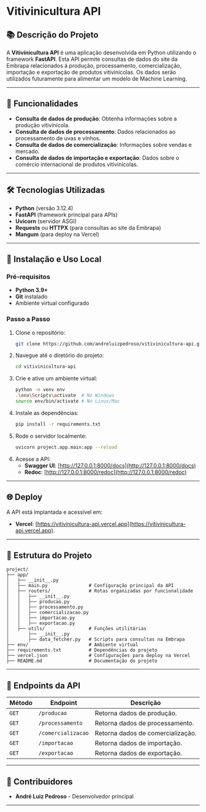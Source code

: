 
# Vitivinicultura API

## 📚 Descrição do Projeto
A **Vitivinicultura API** é uma aplicação desenvolvida em Python utilizando o framework **FastAPI**. Esta API permite consultas de dados do site da Embrapa relacionados à produção, processamento, comercialização, importação e exportação de produtos vitivinícolas. Os dados serão utilizados futuramente para alimentar um modelo de Machine Learning.

---

## 🚀 Funcionalidades
- **Consulta de dados de produção**: Obtenha informações sobre a produção vitivinícola.
- **Consulta de dados de processamento**: Dados relacionados ao processamento de uvas e vinhos.
- **Consulta de dados de comercialização**: Informações sobre vendas e mercado.
- **Consulta de dados de importação e exportação**: Dados sobre o comércio internacional de produtos vitivinícolas.

---

## 🛠️ Tecnologias Utilizadas
- **Python** (versão 3.12.4)
- **FastAPI** (framework principal para APIs)
- **Uvicorn** (servidor ASGI)
- **Requests** ou **HTTPX** (para consultas ao site da Embrapa)
- **Mangum** (para deploy na Vercel)

---

## 📖 Instalação e Uso Local

### Pré-requisitos
- **Python 3.9+**
- **Git** instalado
- Ambiente virtual configurado

### Passo a Passo
1. Clone o repositório:
   ```bash
   git clone https://github.com/andreluizpedroso/vitivinicultura-api.git
   ```
2. Navegue até o diretório do projeto:
   ```bash
   cd vitivinicultura-api
   ```
3. Crie e ative um ambiente virtual:
   ```bash
   python -m venv env
   .\env\Scripts\activate  # No Windows
   source env/bin/activate # No Linux/Mac
   ```
4. Instale as dependências:
   ```bash
   pip install -r requirements.txt
   ```
5. Rode o servidor localmente:
   ```bash
   uvicorn project.app.main:app --reload
   ```
6. Acesse a API:
   - **Swagger UI**: [http://127.0.0.1:8000/docs](http://127.0.0.1:8000/docs)
   - **Redoc**: [http://127.0.0.1:8000/redoc](http://127.0.0.1:8000/redoc)

---

## 🌐 Deploy
A API está implantada e acessível em:
- **Vercel**: [https://vitivinicultura-api.vercel.app](https://vitivinicultura-api.vercel.app).

---

## 📂 Estrutura do Projeto
```plaintext
project/
├── app/
│   ├── __init__.py
│   ├── main.py               # Configuração principal da API
│   ├── routers/              # Rotas organizadas por funcionalidade
│   │   ├── __init__.py
│   │   ├── producao.py
│   │   ├── processamento.py
│   │   ├── comercializacao.py
│   │   ├── importacao.py
│   │   ├── exportacao.py
│   ├── utils/                # Funções utilitárias
│       ├── __init__.py
│       ├── data_fetcher.py   # Scripts para consultas na Embrapa
├── env/                      # Ambiente virtual
├── requirements.txt          # Dependências do projeto
├── vercel.json               # Configurações para deploy na Vercel
├── README.md                 # Documentação do projeto
```

---

## 📌 Endpoints da API
| Método | Endpoint           | Descrição                                |
|--------|--------------------|------------------------------------------|
| `GET`  | `/producao`        | Retorna dados de produção.               |
| `GET`  | `/processamento`   | Retorna dados de processamento.          |
| `GET`  | `/comercializacao` | Retorna dados de comercialização.        |
| `GET`  | `/importacao`      | Retorna dados de importação.             |
| `GET`  | `/exportacao`      | Retorna dados de exportação.             |

---

## 👥 Contribuidores
- **André Luiz Pedroso** - Desenvolvedor principal

---
